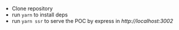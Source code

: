  - Clone repository
 - run `yarn` to install deps
 - run `yarn ssr` to serve the POC by express in _http://localhost:3002_
